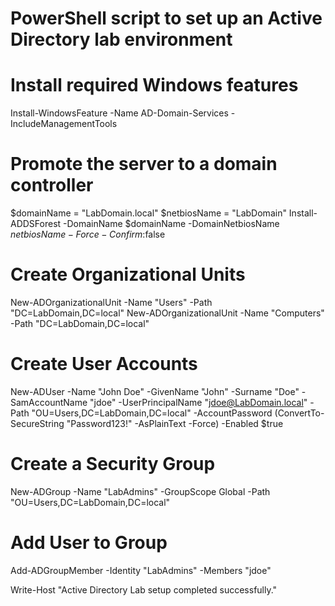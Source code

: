 # PowerShell script to set up an Active Directory lab environment

# Install required Windows features
Install-WindowsFeature -Name AD-Domain-Services -IncludeManagementTools

# Promote the server to a domain controller
$domainName = "LabDomain.local"
$netbiosName = "LabDomain"
Install-ADDSForest -DomainName $domainName -DomainNetbiosName $netbiosName -Force -Confirm:$false

# Create Organizational Units
New-ADOrganizationalUnit -Name "Users" -Path "DC=LabDomain,DC=local"
New-ADOrganizationalUnit -Name "Computers" -Path "DC=LabDomain,DC=local"

# Create User Accounts
New-ADUser -Name "John Doe" -GivenName "John" -Surname "Doe" -SamAccountName "jdoe" -UserPrincipalName "jdoe@LabDomain.local" -Path "OU=Users,DC=LabDomain,DC=local" -AccountPassword (ConvertTo-SecureString "Password123!" -AsPlainText -Force) -Enabled $true

# Create a Security Group
New-ADGroup -Name "LabAdmins" -GroupScope Global -Path "OU=Users,DC=LabDomain,DC=local"

# Add User to Group
Add-ADGroupMember -Identity "LabAdmins" -Members "jdoe"

Write-Host "Active Directory Lab setup completed successfully."
